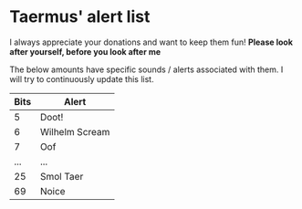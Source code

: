 # Taermus' alert list

I always appreciate your donations and want to keep them fun! **Please look after yourself, before you look after me** 

The below amounts have specific sounds / alerts associated with them. I will try to continuously update this list.

|Bits|Alert|
|----|-------|
| 5  | Doot!|
| 6  | Wilhelm Scream|  
| 7 | Oof | 
|... |... |
|25|Smol Taer|
| 69 | Noice |
